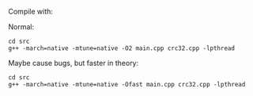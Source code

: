 
Compile with:

Normal:
```
cd src
g++ -march=native -mtune=native -O2 main.cpp crc32.cpp -lpthread
```

Maybe cause bugs, but faster in theory:
```
cd src
g++ -march=native -mtune=native -Ofast main.cpp crc32.cpp -lpthread
```

